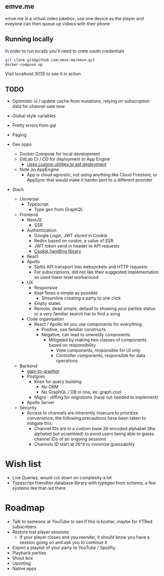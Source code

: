 emve.me
---

emve.me is a virtual video jukebox, use one device as the player and eveyone can then queue up videos with their phone


## Running locally

In order to run locally you'll need to crete oauth credentials 

```bash
git clone git@github.com:emve-me/emve.git
docker-compose up
```

Visit localhost:3035 to see it in action 

## TODO

- Optimistic ui / update cache from mutations, relying on subscription data for channel sate now
- Global style variables
- Pretty errors from gql
- Paging

- Dev opps
    - Docker Compose for local development
    - GitLab CI / CD for deployment to App Engine
        - [Uses custom utilities to aid deployment](https://medium.com/@robizm/gitlab-ci-cd-tooling-for-deploying-app-engine-node-apps-e2f32d5226e3)
    - Note on AppEngine
        - App is cloud agnostic, not using anything like Cloud Firestore, or AppSync that would make it harder port to a different provider
- Stack
    - Universal
        - Typescript
            - Type gen from GraphQL
    - Frontend
        - NextJS
            - SSR
        - Authentication
            - Google Login, JWT stored in Cookie
            - Redirs based on cookie, a value of SSR
            - JWT token send in header to API requests
            - [Cookie handling library](https://www.npmjs.com/package/vanilla-cookies)
        - React
        - Apollo
            - Splits API transport into websockets and HTTP requests
            - For subscriptions, did not like their suggested implementation so used lower level workaround
        - UX
            - Responsive
            - Kept flows a simple as possible
                - Streamline creating a party to one click
            - Empty states
            - Remote, dead simple, default to showing your parties status or a very familiar search bar to find a song
        - Code organisation
            - React / Apollo let you use components for everything
                - Positive, use familiar constructs
                - Negative, can lead to unwieldy components
                    - Mitigated by making two classes of components based on responsibility
                        - View components, responsible for UI only
                        - Controller components, responsible for data operations
    - Backend
        - [gapi-to-graphql](https://github.com/rlancer/gapi-to-graphql)
        - Postgres
            - Knex for query building
                - No ORM
                - No GraphQL / DB in one, ex: graph.cool
            - Migra - diffing for migrations (have not needed to implement)
        - Apollo Server
    - Security
        - Access to channels are inherently insecure to prioritize convenience, the following precautions have been taken to mitigate this:
            - Channel IDs are in a custom base 26 encoded alphabet (the alphabet but scrambled) to avoid users being able to guess channel IDs of an ongoing sessions
            - Channels ID start at 26^4 to minimize guessability

# Wish list

- Live Queries, would cut down on complexity a lot
- Typescript friendlier database library with typegen from schema, a few systems like that out there

# Roadmap

- Talk to someone at YouTube to see if this is kosher, maybe for YTRed subscribers
- Restore lost player sessions
    - If your player closes and you reender, it should know you have a session going on and ask you to continue it
- Export a playlist of your party to YouTube / Spotifiy
- Playback parties
- Shout box
- Upvoting
- Native apps
